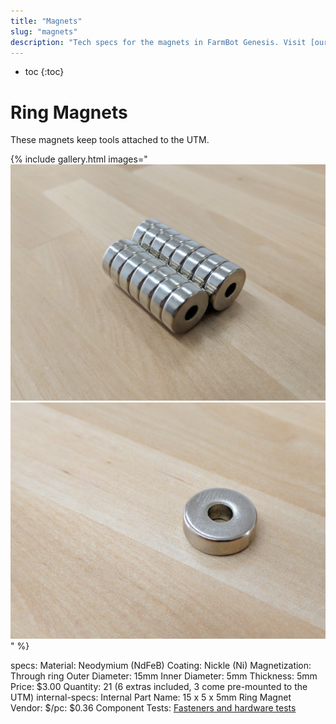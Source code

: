```yaml
---
title: "Magnets"
slug: "magnets"
description: "Tech specs for the magnets in FarmBot Genesis. Visit [our shop](http://shop.farm.bot) to purchase parts."
---
```


* toc
{:toc}


# Ring Magnets

These magnets keep tools attached to the UTM.

{% include gallery.html images="
![magnets](_images/magnets.jpg)
![magnet](_images/magnet.jpg)
" %}

specs:
  Material: Neodymium (NdFeB)
  Coating: Nickle (Ni)
  Magnetization: Through ring
  Outer Diameter: 15mm
  Inner Diameter: 5mm
  Thickness: 5mm
  Price: $3.00
  Quantity: 21 (6 extras included, 3 come pre-mounted to the UTM)
internal-specs:
  Internal Part Name: 15 x 5 x 5mm Ring Magnet
  Vendor: 
  $/pc: $0.36
  Component Tests: [Fasteners and hardware tests](../fasteners-and-hardware.md#component-tests)
